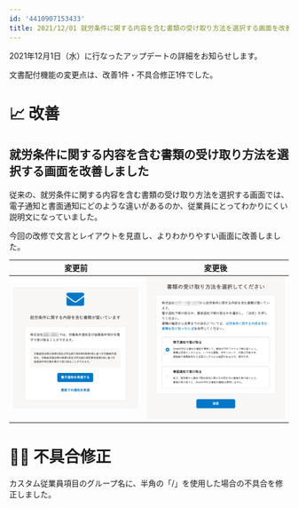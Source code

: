 ```yaml
---
id: '4410907153433'
title: 2021/12/01 就労条件に関する内容を含む書類の受け取り方法を選択する画面を改善しました 他1件
---
```

2021年12月1日（水）に行なったアップデートの詳細をお知らせします。

文書配付機能の変更点は、改善1件・不具合修正1件でした。

# 📈 改善

## 就労条件に関する内容を含む書類の受け取り方法を選択する画面を改善しました

従来の、就労条件に関する内容を含む書類の受け取り方法を選択する画面では、電子通知と書面通知にどのような違いがあるのか、従業員にとってわかりにくい説明文になっていました。

今回の改修で文言とレイアウトを見直し、よりわかりやすい画面に改善しました。

| **変更前** | **変更後** |
| --- | --- |
| ![](./upload_839814462d32d901354e4fae1d494e5c.png) |   ![](./SmartHR_____.png)   |

# 👨‍⚕️ 不具合修正

カスタム従業員項目のグループ名に、半角の「/」を使用した場合の不具合を修正しました。
